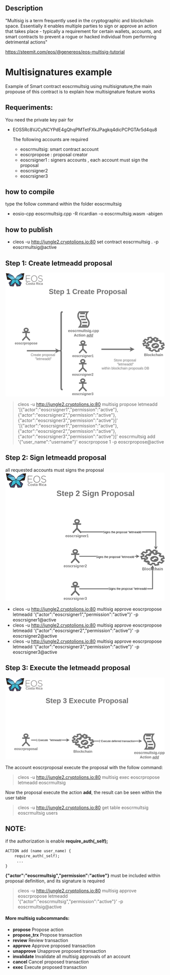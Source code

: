 ## Description
"Multisig is a term frequently used in the cryptographic and blockchain space. Essentially it enables multiple parties to sign or approve an action that takes place - typically a requirement for certain wallets, accounts, and smart contracts to prevent a rogue or hacked individual from performing detrimental actions"

[https://steemit.com/eos/@genereos/eos-multisig-tutorial ](https://steemit.com/eos/@genereos/eos-multisig-tutorial )

# Multisignatures example
Example of Smart contract eoscrmultsig using multisignature,the main propouse of this contract is to explain how multisignature feature works

## Requeriments:

  You need the private key pair for
  
- EOS5Rc8VJCyNCYPdE4gQhqPMTetFXkJPagkq4dicPCPGTAr5d4qu8

  The following accounts are required
   
  - eoscrmultsig: smart contract account
  - eoscrpropose : proposal creator 
  - eoscrsigner1 : signers accounts , each account must sign the proposal 
  - eoscrsigner2
  - eoscrsigner3

## how to compile
  type the follow command within the folder  eoscrmultsig
  - eosio-cpp eoscrmultsig.cpp -R ricardian -o eoscrmultsig.wasm -abigen

## how to publish
- cleos -u http://jungle2.cryptolions.io:80 set contract eoscrmultsig . -p eoscrmultsig@active


## Step 1: Create **letmeadd** proposal

![image info](./images/msig_step1.png)

> cleos -u http://jungle2.cryptolions.io:80 multisig propose letmeadd '[{"actor":"eoscrsigner1","permission":"active"},
>                                                                      {"actor":"eoscrsigner2","permission":"active"},
>                                                                      {"actor":"eoscrsigner3","permission":"active"}]' 
>                                                                       '[{"actor":"eoscrsigner1","permission":"active"},
>                                                                         {"actor":"eoscrsigner2","permission":"active"},
>                                                                         {"actor":"eoscrsigner3","permission":"active"}]' 
>                                                                          eoscrmultsig add '{"user_name":"username"}' eoscrpropose 1 -p eoscrpropose@active

## Step 2: Sign **letmeadd** proposal
all requested accounts must signs the proposal
![image info](./images/msig_step2.png)
- cleos -u http://jungle2.cryptolions.io:80 multisig approve eoscrpropose letmeadd '{"actor":"eoscrsigner1","permission":"active"}' -p eoscrsigner1@active
- cleos -u http://jungle2.cryptolions.io:80 multisig approve eoscrpropose letmeadd '{"actor":"eoscrsigner2","permission":"active"}' -p eoscrsigner2@active
- cleos -u http://jungle2.cryptolions.io:80 multisig approve eoscrpropose letmeadd '{"actor":"eoscrsigner3","permission":"active"}' -p eoscrsigner3@active

 

## Step 3: Execute the **letmeadd** proposal
![image info](./images/msig_step3.png)

The account eoscrproposal execute the proposal with the follow command:
> cleos -u http://jungle2.cryptolions.io:80 multisig exec eoscrpropose letmeadd eoscrmultsig

Now the proposal execute the action **add**, the result can be seen within the user table
> cleos -u http://jungle2.cryptolions.io:80 get table eoscrmultsig eoscrmultsig users
## NOTE:
if the authorization is enable **require_auth(_self);**
```
ACTION add (name user_name) {
    require_auth(_self);
     ...
}
```
**{"actor":"eoscrmultsig","permission":"active"}** must be included within proposal definition, and its signature is required
> cleos -u http://jungle2.cryptolions.io:80 multisig approve eoscrpropose letmeadd '{"actor":"eoscrmultsig","permission":"active"}' -p eoscrmultsig@active
#### More multisig subcommands:
  - **propose**                     Propose action
  - **propose_trx**                 Propose transaction
  - **review**                      Review transaction
  - **approve**                     Approve proposed transaction
  - **unapprove**                   Unapprove proposed transaction
  - **invalidate**                  Invalidate all multisig approvals of an account
  - **cancel**                      Cancel proposed transaction
  - **exec**                        Execute proposed transaction

 
